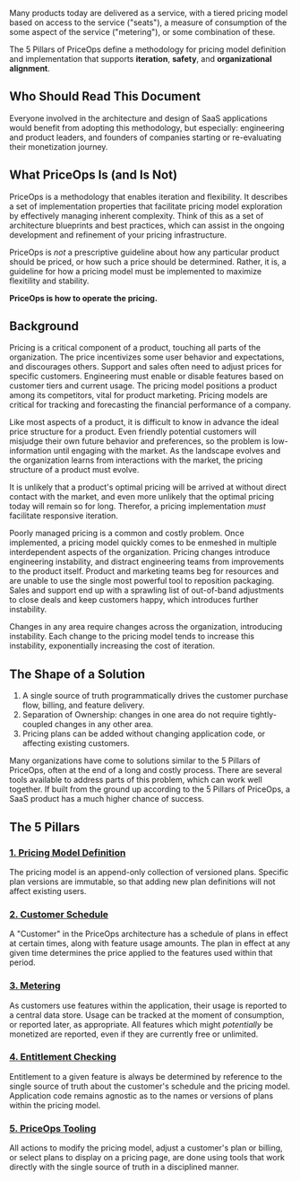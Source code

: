 Many products today are delivered as a service, with a tiered
pricing model based on access to the service ("seats"), a measure
of consumption of the some aspect of the service ("metering"), or
some combination of these.

The 5 Pillars of PriceOps define a methodology for pricing model
definition and implementation that supports **iteration**,
**safety**, and **organizational alignment**.

## Who Should Read This Document

Everyone involved in the architecture and design of SaaS
applications would benefit from adopting this methodology, but
especially: engineering and product leaders, and founders of
companies starting or re-evaluating their monetization journey.

## What PriceOps Is (and Is Not)

PriceOps is a methodology that enables iteration and flexibility.
It describes a set of implementation properties that facilitate
pricing model exploration by effectively managing inherent
complexity.  Think of this as a set of architecture blueprints
and best practices, which can assist in the ongoing development
and refinement of your pricing infrastructure.

PriceOps is _not_ a prescriptive guideline about how any
particular product should be priced, or how such a price should
be determined.  Rather, it is, a guideline for how a pricing
model must be implemented to maximize flexitility and stability.

**PriceOps is how to operate the pricing.**

## Background

Pricing is a critical component of a product, touching all parts
of the organization. The price incentivizes some user behavior
and expectations, and discourages others.  Support and sales
often need to adjust prices for specific customers. Engineering
must enable or disable features based on customer tiers and
current usage.  The pricing model positions a product among its
competitors, vital for product marketing.  Pricing models are
critical for tracking and forecasting the financial performance
of a company.

Like most aspects of a product, it is difficult to know in
advance the ideal price structure for a product.  Even friendly
potential customers will misjudge their own future behavior and
preferences, so the problem is low-information until engaging
with the market.  As the landscape evolves and the organization
learns from interactions with the market, the pricing structure
of a product must evolve.

It is unlikely that a product's optimal pricing will be arrived
at without direct contact with the market, and even more unlikely
that the optimal pricing today will remain so for long.
Therefor, a pricing implementation _must_ facilitate responsive
iteration.

Poorly managed pricing is a common and costly problem.  Once
implemented, a pricing model quickly comes to be enmeshed in
multiple interdependent aspects of the organization.  Pricing
changes introduce engineering instability, and distract
engineering teams from improvements to the product itself.
Product and marketing teams beg for resources and are unable to
use the single most powerful tool to reposition packaging.  Sales
and support end up with a sprawling list of out-of-band
adjustments to close deals and keep customers happy, which
introduces further instability.

Changes in any area require changes across the organization,
introducing instability.  Each change to the pricing model tends
to increase this instability, exponentially increasing the cost
of iteration.

## The Shape of a Solution

1. A single source of truth programmatically drives the customer
   purchase flow, billing, and feature delivery.
2. Separation of Ownership: changes in one area do not require
   tightly-coupled changes in any other area.
3. Pricing plans can be added without changing application code,
   or affecting existing customers.

Many organizations have come to solutions similar to the 5
Pillars of PriceOps, often at the end of a long and costly
process.  There are several tools available to address parts of
this problem, which can work well together.  If built from the
ground up according to the 5 Pillars of PriceOps, a SaaS product
has a much higher chance of success.

## The 5 Pillars

### [1. Pricing Model Definition](./1-model.md)

The pricing model is an append-only collection of versioned
plans.  Specific plan versions are immutable, so that adding new
plan definitions will not affect existing users.

### [2. Customer Schedule](./2-schedule.md)

A "Customer" in the PriceOps architecture has a schedule of plans
in effect at certain times, along with feature usage amounts. The
plan in effect at any given time determines the price applied to
the features used within that period.

### [3. Metering](./3-metering.md)

As customers use features within the application, their usage is
reported to a central data store.  Usage can be tracked at the
moment of consumption, or reported later, as appropriate.  All
features which might *potentially* be monetized are reported,
even if they are currently free or unlimited.

### [4. Entitlement Checking](./4-entitlement.md)

Entitlement to a given feature is always be determined by
reference to the single source of truth about the customer's
schedule and the pricing model.  Application code remains
agnostic as to the names or versions of plans within the pricing
model.

### [5. PriceOps Tooling](./5-tooling.md)

All actions to modify the pricing model, adjust a customer's plan
or billing, or select plans to display on a pricing page, are
done using tools that work directly with the single source of
truth in a disciplined manner.
